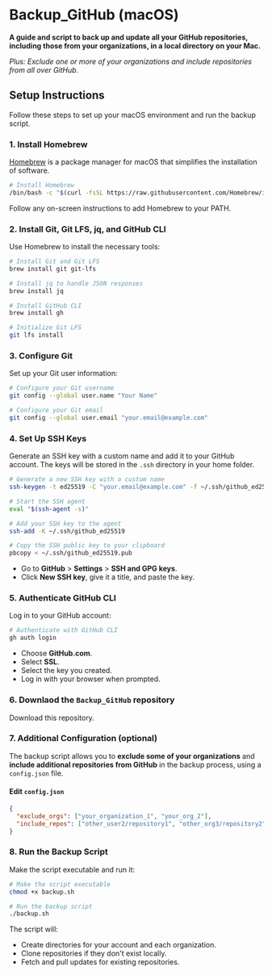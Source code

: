 # Backup_GitHub (macOS)

**A guide and script to back up and update all your GitHub repositories, including those from your organizations, in a local directory on your Mac.**

_Plus: Exclude one or more of your organizations and include repositories from all over GitHub._

## Setup Instructions

Follow these steps to set up your macOS environment and run the backup script.

### 1. Install Homebrew

[Homebrew](https://github.com/Homebrew/brew) is a package manager for macOS that simplifies the installation of software.

```bash
# Install Homebrew
/bin/bash -c "$(curl -fsSL https://raw.githubusercontent.com/Homebrew/install/HEAD/install.sh)"
```

Follow any on-screen instructions to add Homebrew to your PATH.

### 2. Install Git, Git LFS, jq, and GitHub CLI

Use Homebrew to install the necessary tools:

```bash
# Install Git and Git LFS
brew install git git-lfs

# Install jq to handle JSON responses
brew install jq

# Install GitHub CLI
brew install gh

# Initialize Git LFS
git lfs install
```

### 3. Configure Git

Set up your Git user information:

```bash
# Configure your Git username
git config --global user.name "Your Name"

# Configure your Git email
git config --global user.email "your.email@example.com"
```

### 4. Set Up SSH Keys

Generate an SSH key with a custom name and add it to your GitHub account. The keys will be stored in the `.ssh` directory in your home folder.

```bash
# Generate a new SSH key with a custom name
ssh-keygen -t ed25519 -C "your.email@example.com" -f ~/.ssh/github_ed25519

# Start the SSH agent
eval "$(ssh-agent -s)"

# Add your SSH key to the agent
ssh-add -K ~/.ssh/github_ed25519

# Copy the SSH public key to your clipboard
pbcopy < ~/.ssh/github_ed25519.pub
```

- Go to **GitHub** > **Settings** > **SSH and GPG keys**.
- Click **New SSH key**, give it a title, and paste the key.

### 5. Authenticate GitHub CLI

Log in to your GitHub account:

```bash
# Authenticate with GitHub CLI
gh auth login
```

- Choose **GitHub.com**.
- Select **SSL**.
- Select the key you created.
- Log in with your browser when prompted.

### 6. Downlaod the `Backup_GitHub` repository

Download this repository.

### 7. Additional Configuration (optional)

The backup script allows you to **exclude some of your organizations** and **include additional repositories from GitHub** in the backup process, using a `config.json` file.

#### Edit `config.json`

```json
{
  "exclude_orgs": ["your_organization_1", "your_org_2"],
  "include_repos": ["other_user2/repository1", "other_org3/repository2"]
}
```

### 8. Run the Backup Script

Make the script executable and run it:

```bash
# Make the script executable
chmod +x backup.sh

# Run the backup script
./backup.sh
```

The script will:

- Create directories for your account and each organization.
- Clone repositories if they don't exist locally.
- Fetch and pull updates for existing repositories.
